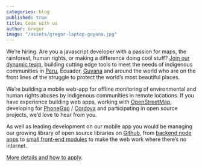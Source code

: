 ```yaml
---
categories: blog
published: true
title: Code with us
author: Gregor
image: "/assets/gregor-laptop-guyana.jpg"
---
```



We’re hiring. Are you a javascript developer with a passion for maps, the rainforest, human rights, or making a difference doing cool stuff? [Join our dynamic team](/jobs/javascript-developer), building cutting edge tools to meet the needs of indigenous communities in [Peru](http://www.digital-democracy.org/blog/update-on-remote-access/), Ecuador, [Guyana](http://www.digital-democracy.org/ourwork/guyana/) and around the world who are on the front lines of the struggle to protect the world’s most beautiful places.

We’re building a mobile web-app for offline monitoring of environmental and human rights abuses by indigenous communities in remote locations. If you have experience building web apps, working with [OpenStreetMap](http://openstreetmap.org/), developing for [PhoneGap](http://phonegap.com/) / [Cordova](http://cordova.apache.org/) and participating in open source projects, we’d love to hear from you.

As well as leading development on our mobile app you would be managing our growing library of open source libraries on [Github](https://github.com/digidem/), from [backend node apps](https://github.com/digidem/simple-odk) to [small front-end modules](https://github.com/digidem/xhr-offline) to make the web work where there’s no internet.

[More details and how to apply](/jobs/javascript-developer).
